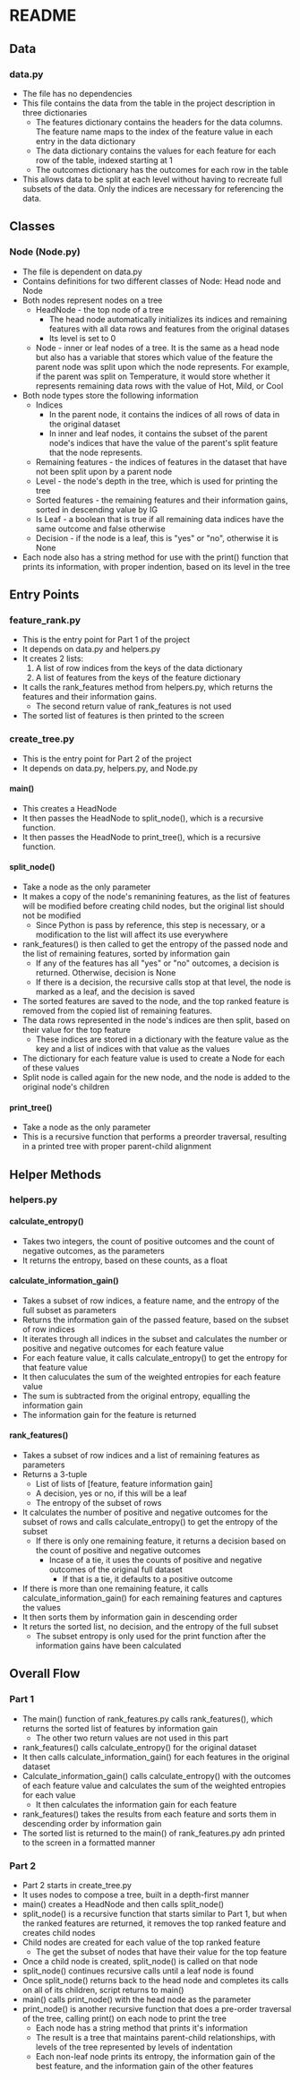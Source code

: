 # README

## Data

### data.py

- The file has no dependencies
- This file contains the data from the table in the project description in three dictionaries
  - The features dictionary contains the headers for the data columns. The feature name maps to the index of the feature value in each entry in the data dictionary
  - The data dictionary contains the values for each feature for each row of the table, indexed starting at 1
  - The outcomes dictionary has the outcomes for each row in the table
- This allows data to be split at each level without having to recreate full subsets of the data. Only the indices are necessary for referencing the data.

## Classes

### Node (Node.py)

- The file is dependent on data.py
- Contains definitions for two different classes of Node: Head node and Node
- Both nodes represent nodes on a tree
  - HeadNode - the top node of a tree
    - The head node automatically initializes its indices and remaining features with all data rows and features from the original datases
    - Its level is set to 0
  - Node - inner or leaf nodes of a tree. It is the same as a head node but also has a variable that stores which value of the feature the parent node was split upon which the node represents. For example, if the parent was split on Temperature, it would store whether it represents remaining data rows with the value of Hot, Mild, or Cool
- Both node types store the following information
  - Indices
    - In the parent node, it contains the indices of all rows of data in the original dataset
    - In inner and leaf nodes, it contains the subset of the parent node's indices that have the value of the parent's split feature that the node represents.
  - Remaining features - the indices of features in the dataset that have not been split upon by a parent node
  - Level - the node's depth in the tree, which is used for printing the tree
  - Sorted features - the remaining features and their information gains, sorted in descending value by IG
  - Is Leaf - a boolean that is true if all remaining data indices have the same outcome and false otherwise
  - Decision - if the node is a leaf, this is "yes" or "no", otherwise it is None
- Each node also has a string method for use with the print() function that prints its information, with proper indention, based on its level in the tree

## Entry Points

### feature_rank.py

- This is the entry point for Part 1 of the project
- It depends on data.py and helpers.py
- It creates 2 lists:
  1. A list of row indices from the keys of the data dictionary
  2. A list of features from the keys of the feature dictionary
- It calls the rank_features method from helpers.py, which returns the features and their information gains.
  - The second return value of rank_features is not used
- The sorted list of features is then printed to the screen

### create_tree.py

- This is the entry point for Part 2 of the project
- It depends on data.py, helpers.py, and Node.py

#### main()

- This creates a HeadNode
- It then passes the HeadNode to split_node(), which is a recursive function.
- It then passes the HeadNode to print_tree(), which is a recursive function.

#### split_node()

- Take a node as the only parameter
- It makes a copy of the node's remanining features, as the list of features will be modified before creating child nodes, but the original list should not be modified
  - Since Python is pass by reference, this step is necessary, or a modification to the list will affect its use everywhere
- rank_features() is then called to get the entropy of the passed node and the list of remaining features, sorted by information gain
  - If any of the features has all "yes" or "no" outcomes, a decision is returned. Otherwise, decision is None
  - If there is a decision, the recursive calls stop at that level, the node is marked as a leaf, and the decision is saved
- The sorted features are saved to the node, and the top ranked feature is removed from the copied list of remaining features.
- The data rows represented in the node's indices are then split, based on their value for the top feature
  - These indices are stored in a dictionary with the feature value as the key and a list of indices with that value as the values
- The dictionary for each feature value is used to create a Node for each of these values
- Split node is called again for the new node, and the node is added to the original node's children

#### print_tree()

- Take a node as the only parameter
- This is a recursive function that performs a preorder traversal, resulting in a printed tree with proper parent-child alignment

## Helper Methods

### helpers.py

#### calculate_entropy()

- Takes two integers, the count of positive outcomes and the count of negative outcomes, as the parameters
- It returns the entropy, based on these counts, as a float

#### calculate_information_gain()

- Takes a subset of row indices, a feature name, and the entropy of the full subset as parameters
- Returns the information gain of the passed feature, based on the subset of row indices
- It iterates through all indices in the subset and calculates the number or positive and negative outcomes for each feature value
- For each feature value, it calls calculate_entropy() to get the entropy for that feature value
- It then caluculates the sum of the weighted entropies for each feature value
- The sum is subtracted from the original entropy, equalling the information gain
- The information gain for the feature is returned

#### rank_features()

- Takes a subset of row indices and a list of remaining features as parameters
- Returns a 3-tuple
  - List of lists of [feature, feature information gain]
  - A decision, yes or no, if this will be a leaf
  - The entropy of the subset of rows
- It calculates the number of positive and negative outcomes for the subset of rows and calls calculate_entropy() to get the entropy of the subset
  - If there is only one remaining feature, it returns a decision based on the count of positive and negative outcomes
    - Incase of a tie, it uses the counts of positive and negative outcomes of the original full dataset
      - If that is a tie, it defaults to a positive outcome
- If there is more than one remaining feature, it calls calculate_information_gain() for each remaining features and captures the values
- It then sorts them by information gain in descending order
- It returs the sorted list, no decision, and the entropy of the full subset
  - The subset entropy is only used for the print function after the information gains have been calculated

## Overall Flow

### Part 1

- The main() function of rank_features.py calls rank_features(), which returns the sorted list of features by information gain
  - The other two return values are not used in this part
- rank_features() calls calculate_entropy() for the original dataset
- It then calls calculate_information_gain() for each features in the original dataset
- Calculate_information_gain() calls calculate_entropy() with the outcomes of each feature value and calculates the sum of the weighted entropies for each value
  - It then calculates the information gain for each feature
- rank_features() takes the results from each feature and sorts them in descending order by information gain
- The sorted list is returned to the main() of rank_features.py adn printed to the screen in a formatted manner

### Part 2

- Part 2 starts in create_tree.py
- It uses nodes to compose a tree, built in a depth-first manner
- main() creates a HeadNode and then calls split_node()
- split_node() is a recursive function that starts similar to Part 1, but when the ranked features are returned, it removes the top ranked feature and creates child nodes
- Child nodes are created for each value of the top ranked feature
  - The get the subset of nodes that have their value for the top feature
- Once a child node is created, split_node() is called on that node
- split_node() continues recursive calls until a leaf node is found
- Once split_node() returns back to the head node and completes its calls on all of its children, script returns to main()
- main() calls print_node() with the head node as the parameter
- print_node() is another recursive function that does a pre-order traversal of the tree, calling print() on each node to print the tree
  - Each node has a string method that prints it's information
  - The result is a tree that maintains parent-child relationships, with levels of the tree represented by levels of indentation
  - Each non-leaf node prints its entropy, the information gain of the best feature, and the information gain of the other features
